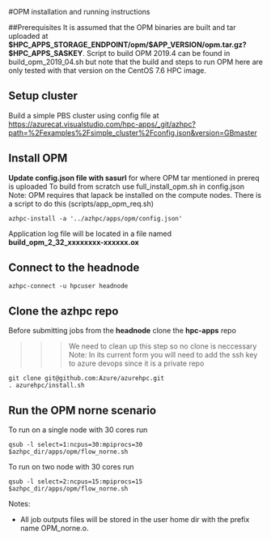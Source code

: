 #OPM installation and running instructions

##Prerequisites
It is assumed that the OPM binaries are built and tar uploaded at **\$HPC_APPS_STORAGE_ENDPOINT/opm/\$APP_VERSION/opm.tar.gz?\$HPC_APPS_SASKEY**. Script to build OPM 2019.4 can be found in build_opm_2019_04.sh but note that the build and steps to run OPM here are only tested with that version on the CentOS 7.6 HPC image. 

## Setup cluster
Build a simple PBS cluster using config file at https://azurecat.visualstudio.com/hpc-apps/_git/azhpc?path=%2Fexamples%2Fsimple_cluster%2Fconfig.json&version=GBmaster

## Install OPM 
**Update config.json file with sasurl** for where OPM tar mentioned in prereq is uploaded
To build from scratch use full_install_opm.sh in config.json  
Note: OPM requires that lapack be installed on the compute nodes. There is a script to do this (scripts/app_opm_req.sh)
```
azhpc-install -a '../azhpc/apps/opm/config.json'
```

Application log file will be located in a file named **build_opm_2_32_xxxxxxxx-xxxxxx.ox**

## Connect to the headnode

```
azhpc-connect -u hpcuser headnode
```

## Clone the azhpc repo
Before submitting jobs from the **headnode** clone the **hpc-apps** repo
>>> We need to clean up this step so no clone is neccessary
> Note: In its current form you will need to add the ssh key to azure devops since it is a private repo
```
git clone git@github.com:Azure/azurehpc.git
. azurehpc/install.sh
```

## Run the OPM norne scenario
To run on a single node with 30 cores run
```
qsub -l select=1:ncpus=30:mpiprocs=30 $azhpc_dir/apps/opm/flow_norne.sh
```

To run on two node with 30 cores run
```
qsub -l select=2:ncpus=15:mpiprocs=15 $azhpc_dir/apps/opm/flow_norne.sh
```

Notes:
- All job outputs files will be stored in the user home dir with the prefix name OPM_norne.o<job id>.